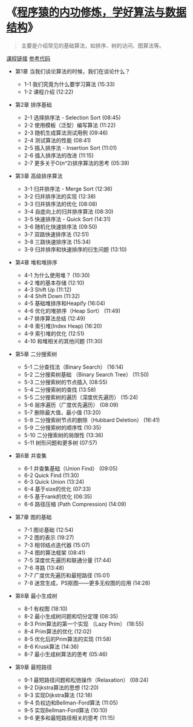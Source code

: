 # 《[程序猿的内功修炼，学好算法与数据结构](https://coding.imooc.com/class/71.html)》

> 主要是介绍常见的基础算法，如排序、树的访问、图算法等。

[课程链接](https://coding.imooc.com/learn/list/71.html) [参考代码](https://github.com/liuyubobobo/Play-with-Algorithms)

+ 第1章 当我们谈论算法的时候，我们在谈论什么？
  + 1-1 我们究竟为什么要学习算法  (15:33)
  + 1-2 课程介绍  (12:22)

+ 第2章 排序基础
  + 2-1 选择排序法 - Selection Sort  (08:45)
  + 2-2 使用模板（泛型）编写算法  (11:22)
  + 2-3 随机生成算法测试用例  (09:46)
  + 2-4 测试算法的性能  (08:41)
  + 2-5 插入排序法 - Insertion Sort  (11:01)
  + 2-6 插入排序法的改进  (11:15)
  + 2-7 更多关于O(n^2)排序算法的思考  (05:39)

+ 第3章 高级排序算法
  + 3-1 归并排序法 - Merge Sort  (12:36)
  + 3-2 归并排序法的实现  (12:38)
  + 3-3 归并排序法的优化  (08:08)
  + 3-4 自底向上的归并排序算法  (08:30)
  + 3-5 快速排序法 - Quick Sort  (14:31)
  + 3-6 随机化快速排序法  (09:50)
  + 3-7 双路快速排序法  (12:51)
  + 3-8 三路快速排序法  (15:34)
  + 3-9 归并排序和快速排序的衍生问题  (13:10)

+ 第4章 堆和堆排序
  + 4-1 为什么使用堆？  (10:30)
  + 4-2 堆的基本存储  (12:10)
  + 4-3 Shift Up  (11:12)
  + 4-4 Shift Down  (11:32)
  + 4-5 基础堆排序和Heapify  (16:04)
  + 4-6 优化的堆排序（Heap Sort）  (11:49)
  + 4-7 排序算法总结  (12:49)
  + 4-8 索引堆(Index Heap)  (16:20)
  + 4-9 索引堆的优化  (12:51)
  + 4-10 和堆相关的其他问题  (11:30)

+ 第5章 二分搜索树
  + 5-1 二分查找法（Binary Search）  (16:14)
  + 5-2 二分搜索树基础 （Binary Search Tree）  (11:50)
  + 5-3 二分搜索树的节点插入  (08:55)
  + 5-4 二分搜索树的查找  (13:58)
  + 5-5 二分搜索树的遍历（深度优先遍历）  (15:24)
  + 5-6 层序遍历（广度优先遍历）  (08:09)
  + 5-7 删除最大值，最小值  (13:20)
  + 5-8 二分搜索树节点的删除（Hubbard Deletion）  (16:41)
  + 5-9 二分搜索树的顺序性  (10:35)
  + 5-10 二分搜索树的局限性  (13:36)
  + 5-11 树形问题和更多树  (07:57)

+ 第6章 并查集
  + 6-1 并查集基础（Union Find）  (09:05)
  + 6-2 Quick Find  (11:30)
  + 6-3 Quick Union  (13:24)
  + 6-4 基于size的优化  (07:33)
  + 6-5 基于rank的优化  (06:35)
  + 6-6 路径压缩 (Path Compression)  (14:09)

+ 第7章 图的基础
  + 7-1 图论基础  (12:54)
  + 7-2 图的表示  (19:27)
  + 7-3 相邻结点迭代器  (15:07)
  + 7-4 图的算法框架  (08:41)
  + 7-5 深度优先遍历和联通分量  (17:44)
  + 7-6 寻路  (13:48)
  + 7-7 广度优先遍历和最短路径  (15:01)
  + 7-8 迷宫生成，PS抠图——更多无权图的应用  (14:28)

+ 第8章 最小生成树
  + 8-1 有权图  (18:10)
  + 8-2 最小生成树问题和切分定理  (08:35)
  + 8-3 Prim算法的第一个实现 （Lazy Prim）  (18:55)
  + 8-4 Prim算法的优化  (12:02)
  + 8-5 优化后的Prim算法的实现  (11:58)
  + 8-6 Krusk算法  (14:36)
  + 8-7 最小生成树算法的思考  (05:46)

+ 第9章 最短路径
  + 9-1 最短路径问题和松弛操作（Relaxation）  (08:24)
  + 9-2 Dijkstra算法的思想  (12:20)
  + 9-3 实现Dijkstra算法  (12:18)
  + 9-4 负权边和Bellman-Ford算法  (11:05)
  + 9-5 实现Bellman-Ford算法  (10:10)
  + 9-6 更多和最短路径相关的思考  (11:15)
